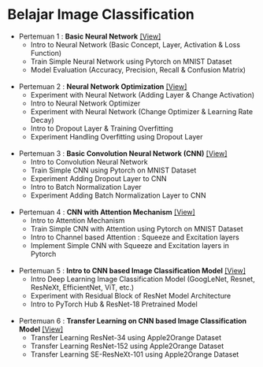 # Belajar Image Classification

- Pertemuan 1 : **Basic Neural Network** [[View]](https://github.com/Muhammad-Yunus/Belajar-Image-Classification/tree/main/Pertemuan%201)
    - Intro to Neural Network (Basic Concept, Layer, Activation & Loss Function)
    - Train Simple Neural Network using Pytorch on MNIST Dataset
    - Model Evaluation (Accuracy, Precision, Recall & Confusion Matrix)<br><br>
- Pertemuan 2 : **Neural Network Optimization** [[View]](https://github.com/Muhammad-Yunus/Belajar-Image-Classification/tree/main/Pertemuan%202)
    - Experiment with Neural Network (Adding Layer & Change Activation)
    - Intro to Neural Network Optimizer
    - Experiment with Neural Network (Change Optimizer & Learning Rate Decay)
    - Intro to Dropout Layer & Training Overfitting 
    - Experiment Handling Overfitting using Dropout Layer<br><br>
- Pertemuan 3 : **Basic Convolution Neural Network (CNN)** [[View]](https://github.com/Muhammad-Yunus/Belajar-Image-Classification/tree/main/Pertemuan%203)
    - Intro to Convolution Neural Network
    - Train Simple CNN using Pytorch on MNIST Dataset
    - Experiment Adding Dropout Layer to CNN
    - Intro to Batch Normalization Layer
    - Experiment Adding Batch Normalization Layer to CNN<br><br>
- Pertemuan 4 : **CNN with Attention Mechanism** [[View]](https://github.com/Muhammad-Yunus/Belajar-Image-Classification/tree/main/Pertemuan%204)
    - Intro to Attention Mechanism
    - Train Simple CNN with Attention using Pytorch on MNIST Dataset
    - Intro to Channel based Attention : Squeeze and Excitation layers
    - Implement Simple CNN with Squeeze and Excitation layers in Pytorch<br><br>
- Pertemuan 5 : **Intro to CNN based Image Classification Model** [[View]](https://github.com/Muhammad-Yunus/Belajar-Image-Classification/tree/main/Pertemuan%205)
    - Intro Deep Learning Image Classification Model (GoogLeNet, Resnet, ResNeXt, EfficientNet, ViT, etc.)
    - Experiment with Residual Block of ResNet Model Architecture
    - Intro to PyTorch Hub & ResNet-18 Pretrained Model<br><br>
- Pertemuan 6 : **Transfer Learning on CNN based Image Classification Model** [[View]](https://github.com/Muhammad-Yunus/Belajar-Image-Classification/tree/main/Pertemuan%206)
    - Transfer Learning ResNet-34 using Apple2Orange Dataset
    - Transfer Learning ResNet-152 using Apple2Orange Dataset
    - Transfer Learning SE-ResNeXt-101 using Apple2Orange Dataset
